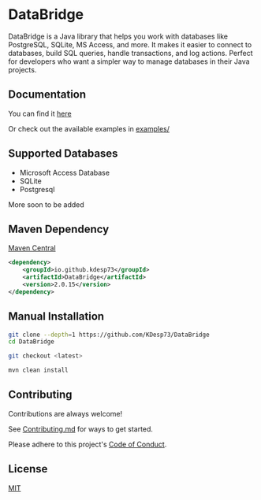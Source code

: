 # DataBridge

DataBridge is a Java library that helps you work with databases like
PostgreSQL, SQLite, MS Access, and more. It makes it easier to connect
to databases, build SQL queries, handle transactions,
and log actions. Perfect for developers who want
a simpler way to manage databases in their Java projects.

## Documentation

You can find it [here](https://kdesp73.github.io/DataBridge-Documentation)

Or check out the available examples in [examples/](https://github.com/KDesp73/DataBridge/tree/main/examples)

## Supported Databases

- Microsoft Access Database
- SQLite
- Postgresql

More soon to be added

## Maven Dependency

[Maven Central](https://central.sonatype.com/artifact/io.github.kdesp73/DataBridge)

```xml
<dependency>
	<groupId>io.github.kdesp73</groupId>
	<artifactId>DataBridge</artifactId>
	<version>2.0.15</version>
</dependency>
```

## Manual Installation

```bash
git clone --depth=1 https://github.com/KDesp73/DataBridge
cd DataBridge

git checkout <latest>

mvn clean install
```

## Contributing

Contributions are always welcome!

See [Contributing.md](https://github.com/KDesp73/DataBridge/blob/main/Contributing.md) for ways to get started.

Please adhere to this project's [Code of Conduct](https://github.com/KDesp73/DataBridge/blob/main/CODE_OF_CONDUCT.md).


## License

[MIT](https://choosealicense.com/licenses/mit/)

